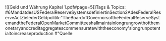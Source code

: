 
![[Geld und Währung Kapitel 1.pdf#page=5]]Tags & Topics:
   #6MandatdesUSFederalReserveSystemsdefiniertinSection2AdesFederalReserveActZielederGeldpolitik:"TheBoardofGovernorsoftheFederalReserveSystemandtheFederalOpenMarketCommitteeshallmaintainlongrungrowthofthemonetaryandcreditaggregatescommensuratewiththeeconomy'slongrunpotentialtoincreaseproduction
   #"Quelle